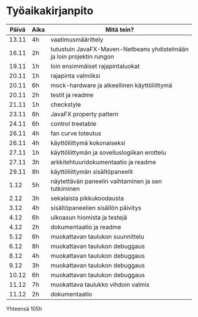 # Työaikakirjanpito

| Päivä | Aika | Mitä tein? |
|-------|------|------------|
| 13.11 | 4h   | vaatimusmäärittely |
| 16.11 | 2h   | tutustuin JavaFX-Maven-Netbeans yhdistelmään ja loin projektin rungon |
| 19.11 | 1h   | loin ensimmäiset rajapintaluokat |
| 20.11 | 1h   | rajapinta valmiiksi |
| 20.11 | 6h   | mock-hardware ja alkeellinen käyttöliittymä |
| 20.11 | 2h   | testit ja readme |
| 21.11 | 1h   | checkstyle |
| 23.11 | 6h   | JavaFX property pattern |
| 24.11 | 6h   | control treetable |
| 26.11 | 4h   | fan curve toteutus |
| 26.11 | 4h   | käyttöliittymä kokonaiseksi |
| 27.11 | 1h   | käyttöliittymän ja sovelluslogiikan erottelu |
| 27.11 | 3h   | arkkitehtuuridokumentaatio ja readme |
| 29.11 | 8h   | käyttöliittymän sisältöpaneelit |
| 1.12  | 5h   | näytettävän paneelin vaihtaminen ja sen tutkiminen |
| 2.12  | 3h   | sekalaista pikkukoodausta |
| 3.12  | 4h   | sisältöpaneelien sisällön päivitys |
| 4.12  | 6h   | ulkoasun hiomista ja testejä |
| 4.12  | 2h   | dokumentaatio ja readme |
| 5.12  | 6h   | muokattavan taulukon suunnittelu |
| 6.12  | 8h   | muokattavan taulukon debuggaus |
| 8.12  | 4h   | muokattavan taulukon debuggaus |
| 9.12  | 3h   | muokattavan taulukon debuggaus |
| 10.12 | 6h   | muokattavan taulukon debuggaus |
| 11.12 | 7h   | muokattava taulukko vihdoin valmis |
| 11.12 | 2h   | dokumentaatio |

Yhteensä 105h
